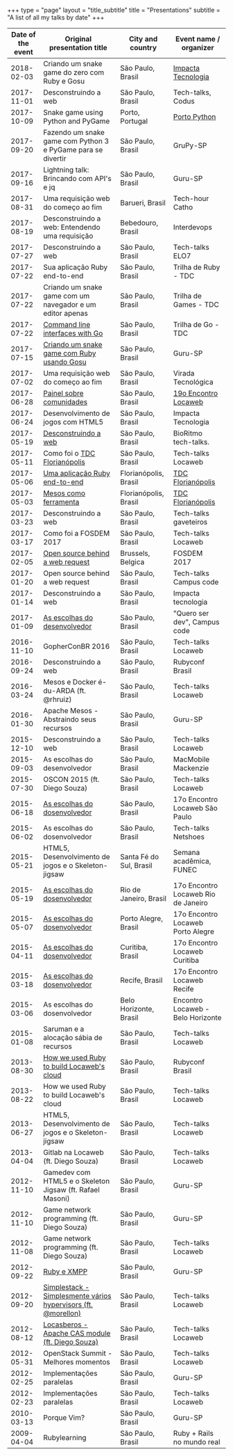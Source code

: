 +++
type = "page"
layout = "title_subtitle"
title = "Presentations"
subtitle = "A list of all my talks by date"
+++

Date of the event  | Original presentation title                              | City and country  | Event name / organizer
-------------- | ------------------------------------------------------------ | ----------------- | ------------------------
2018-02-03     | Criando um snake game do zero com Ruby e Gosu                | São Paulo, Brasil | [Impacta Tecnologia](http://www.impacta.com.br/eventos/03-02-2018-De-um-arquivo-vazio-ate-um-snake-game-funcionando-usando-Ruby-e-Gosu)
2017-11-01     | Desconstruindo a web                                         | São Paulo, Brasil | Tech-talks, Codus
2017-10-09     | Snake game using Python and PyGame                           | Porto, Portugal   | [Porto Python](https://www.meetup.com/pyporto/events/243824670/)
2017-09-20     | Fazendo um snake game com Python 3 e PyGame para se divertir | São Paulo, Brasil | GruPy-SP
2017-09-16     | Lightning talk: Brincando com API's e jq                     | São Paulo, Brasil | Guru-SP
2017-08-31     | Uma requisição web do começo ao fim                          | Barueri, Brasil   | Tech-hour Catho
2017-08-19     | Desconstruindo a web: Entendendo uma requisição              | Bebedouro, Brasil | Interdevops
2017-07-27     | Desconstruindo a web                                         | São Paulo, Brasil | Tech-talks ELO7
2017-07-22     | Sua aplicação Ruby end-to-end                                | São Paulo, Brasil | Trilha de Ruby - TDC
2017-07-22     | Criando um snake game com um navegador e um editor apenas    | São Paulo, Brasil | Trilha de Games - TDC
2017-07-22     | [Command line interfaces with Go](http://cege.la/JBk1eg)     | São Paulo, Brasil | Trilha de Go - TDC
2017-07-15     | [Criando um snake game com Ruby usando Gosu](https://www.youtube.com/watch?v=bcQaQVJkVbw) | São Paulo, Brasil | Guru-SP
2017-07-02     | Uma requisição web do começo ao fim                          | São Paulo, Brasil | Virada Tecnológica
2017-06-28     | [Painel sobre comunidades](https://pbs.twimg.com/media/DDarqhkW0AAuuJT.jpg:large) | São Paulo, Brasil | [19o Encontro Locaweb](http://eventos.locaweb.com.br/eventos-anteriores/19o-encontro-locaweb-sao-paulo/)
2017-06-24     | Desenvolvimento de jogos com HTML5                           | São Paulo, Brasil | Impacta Tecnologia
2017-05-19     | [Desconstruindo a web](http://cege.la/OSc9Yb)                | São Paulo, Brasil | BioRitmo tech-talks.
2017-05-11     | Como foi o [TDC Florianópolis](http://www.thedevelopersconference.com.br/tdc/2017/florianopolis/trilhas) | São Paulo, Brasil | Tech-talks Locaweb
2017-05-06     | [Uma aplicação Ruby end-to-end](https://www.eventials.com/Globalcode/sabado-a-tarde-tdconline-floripa-2017-stadium/) | Florianópolis, Brasil | [TDC Florianópolis](http://www.thedevelopersconference.com.br/tdc/2017/florianopolis/trilhas)
2017-05-03     | [Mesos como ferramenta](https://www.eventials.com/Globalcode/quarta-a-tarde-tdconline-floripa-2017-stadium/) | Florianópolis, Brasil | [TDC Florianópolis](http://www.thedevelopersconference.com.br/tdc/2017/florianopolis/trilhas)
2017-03-23     | Desconstruindo a web                                         | São Paulo, Brasil | Tech-talks gaveteiros
2017-03-17     | Como foi a FOSDEM 2017                                       | São Paulo, Brasil | Tech-talks Locaweb
2017-02-05     | [Open source behind a web request](https://fosdem.org/2017/schedule/event/desktops_open_source_behind_web_request/) | Brussels, Belgica | FOSDEM 2017
2017-01-20     | Open source behind a web request                             | São Paulo, Brasil | Tech-talks Campus code
2017-01-14     | Desconstruindo a web                                         | São Paulo, Brasil | Impacta tecnologia
2017-01-09     | [As escolhas do desenvolvedor](https://pbs.twimg.com/media/C1vn7x1XcAQKbxk.jpg:large) | São Paulo, Brasil | "Quero ser dev", Campus code
2016-11-10     | GopherConBR 2016                                             | São Paulo, Brasil | Tech-talks Locaweb
2016-09-24     | Desconstruindo a web                                         | São Paulo, Brasil | Rubyconf Brasil
2016-03-24     | Mesos e Docker é-du-ARDA (ft. @rhruiz)                       | São Paulo, Brasil | Tech-talks Locaweb
2016-01-30     | Apache Mesos - Abstraindo seus recursos                      | São Paulo, Brasil | Guru-SP
2015-12-10     | Desconstruindo a web                                         | São Paulo, Brasil | Tech-talks Locaweb
2015-09-03     | As escolhas do desenvolvedor                                 | São Paulo, Brasil | MacMobile Mackenzie
2015-07-30     | OSCON 2015 (ft. Diego Souza)                                 | São Paulo, Brasil | Tech-talks Locaweb
2015-06-18     | [As escolhas do dosenvolvedor](https://en.eventials.com/locaweb/as-escolhas-do-desenvolvedor-com-willian-molinari-a-k-a-pothix/) | São Paulo, Brasil | 17o Encontro Locaweb São Paulo
2015-06-02     | As escolhas do dosenvolvedor                                 | São Paulo, Brasil | Tech-talks Netshoes
2015-05-21     | HTML5, Desenvolvimento de jogos e o Skeleton-jigsaw          | Santa Fé do Sul, Brasil | Semana acadêmica, FUNEC
2015-05-19     | [As escolhas do dosenvolvedor](https://www.flickr.com/photos/locaweb/17899298832/in/album-72157652754664218/) | Rio de Janeiro, Brasil | 17o Encontro Locaweb Rio de Janeiro
2015-05-07     | [As escolhas do dosenvolvedor](https://www.flickr.com/photos/locaweb/16984105713/in/album-72157652339858570/) | Porto Alegre, Brasil | 17o Encontro Locaweb Porto Alegre
2015-04-11     | [As escolhas do dosenvolvedor](https://www.flickr.com/photos/locaweb/17049929540/in/album-72157651709980410/) | Curitiba, Brasil | 17o Encontro Locaweb Curitiba
2015-03-18     | [As escolhas do dosenvolvedor](https://www.flickr.com/photos/locaweb/17030159317/in/album-72157649789309524/) | Recife, Brasil | 17o Encontro Locaweb Recife
2015-03-06     | As escolhas do dosenvolvedor                                 | Belo Horizonte, Brasil | Encontro Locaweb - Belo Horizonte
2015-01-08     | Saruman e a alocação sábia de recursos                       | São Paulo, Brasil | Tech-talks Locaweb
2013-08-30     | [How we used Ruby to build Locaweb's cloud](http://blog.locaweb.com.br/wp-content/uploads/2013/09/9661272889_efdc32ca3e_b.jpg) | São Paulo, Brasil | Rubyconf Brasil
2013-08-22     | How we used Ruby to build Locaweb's cloud                    | São Paulo, Brasil | Tech-talks Locaweb
2013-06-27     | HTML5, Desenvolvimento de jogos e o Skeleton-jigsaw          | São Paulo, Brasil | Tech-talks Locaweb
2013-04-04     | Gitlab na Locaweb (ft. Diego Souza)                          | São Paulo, Brasil | Tech-talks Locaweb
2012-11-10     | Gamedev com HTML5 e o Skeleton Jigsaw (ft. Rafael Masoni)    | São Paulo, Brasil | Guru-SP
2012-11-10     | Game network programming (ft. Diego Souza)                   | São Paulo, Brasil | Guru-SP
2012-11-08     | Game network programming (ft. Diego Souza)                   | São Paulo, Brasil | Tech-talks Locaweb
2012-09-22     | [Ruby e XMPP](https://www.youtube.com/watch?v=HDsxF0bCInI)   | São Paulo, Brasil | Guru-SP
2012-09-20     | [Simplestack - Simplesmente vários hypervisors (ft. @morellon)](/images/speaking/simplestack.jpg) | São Paulo, Brasil | Tech-talks Locaweb
2012-08-12     | [Locasberos - Apache CAS module (ft. Diego Souza)](http://www.slideshare.net/PotHix/locasberos) | São Paulo, Brasil | Tech-talks Locaweb
2012-05-31     | OpenStack Summit - Melhores momentos                         | São Paulo, Brasil | Tech-talks Locaweb
2012-02-25     | Implementações paralelas                                     | São Paulo, Brasil | Guru-SP
2012-02-23     | Implementações paralelas                                     | São Paulo, Brasil | Tech-talks Locaweb
2010-03-13     | Porque Vim?                                                  | São Paulo, Brasil | Guru-SP
2009-04-04     | Rubylearning                                                 | São Paulo, Brasil | Ruby + Rails no mundo real
